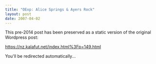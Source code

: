 ```yaml
---
title: "OExp: Alice Springs & Ayers Rock"
layout: post
date: 2007-04-02
---
```


This pre-2014 post has been preserved as a static version of the original Wordpress post:

https://nz.kalafut.net/index.html%3Fp=149.html

You'll be redirected automatically...

<head>
  <meta http-equiv="refresh" content="5;url=https://nz.kalafut.net/index.html%3Fp=149.html">
</head>

